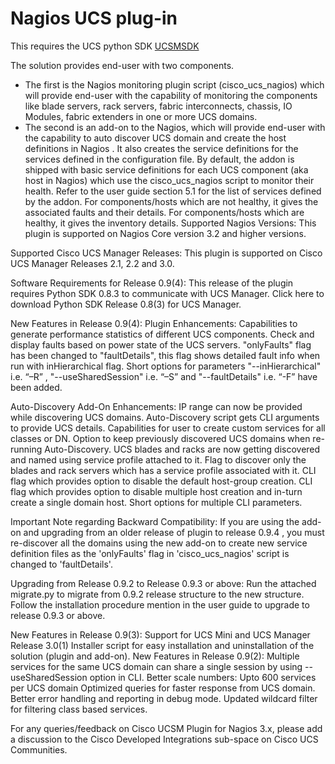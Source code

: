 # Nagios UCS plug-in
This requires the UCS python SDK [UCSMSDK](https://github.com/thinkitdata/ucsmsdk)


The solution provides end-user with two components.
* The first is the Nagios monitoring plugin script (cisco_ucs_nagios) which will provide end-user with the capability of monitoring the components like blade servers, rack servers, fabric interconnects, chassis, IO Modules, fabric extenders in one or more UCS domains.
* The second is an add-on to the Nagios, which will provide end-user with the capability to auto discover UCS domain and create the host definitions in Nagios . It also creates the service definitions for the services defined in the configuration file. By default, the addon is shipped with basic service definitions for each UCS component (aka host in Nagios) which use the cisco_ucs_nagios script to monitor their health. Refer to the user guide section 5.1 for the list of services defined by the addon. For components/hosts which are not healthy, it gives the associated faults and their details. For components/hosts which are healthy, it gives the inventory details.
Supported Nagios Versions: 
This plugin is supported on Nagios Core version 3.2 and higher versions. 

Supported Cisco UCS Manager Releases: 
This plugin is supported on Cisco UCS Manager Releases 2.1, 2.2 and 3.0. 

Software Requirements for Release 0.9(4): 
This release of the plugin requires Python SDK 0.8.3 to communicate with UCS Manager. Click here to download Python SDK Release 0.8(3) for UCS Manager. 

New Features in Release 0.9(4): 
Plugin Enhancements: 
Capabilities to generate performance statistics of different UCS components. 
Check and display faults based on power state of the UCS servers. 
"onlyFaults" flag has been changed to "faultDetails", this flag shows detailed fault info when run with inHierarchical flag. 
Short options for parameters "--inHierarchical" i.e. “–R” , "--useSharedSession" i.e. “–S” and "--faultDetails" i.e. “-F” have been added. 

Auto-Discovery Add-On Enhancements: 
IP range can now be provided while discovering UCS domains. 
Auto-Discovery script gets CLI arguments to provide UCS details. 
Capabilities for user to create custom services for all classes or DN. 
Option to keep previously discovered UCS domains when re-running Auto-Discovery. 
UCS blades and racks are now getting discovered and named using service profile attached to it. 
Flag to discover only the blades and rack servers which has a service profile associated with it. 
CLI flag which provides option to disable the default host-group creation. 
CLI flag which provides option to disable multiple host creation and in-turn create a single domain host. 
Short options for multiple CLI parameters. 

Important Note regarding Backward Compatibility: 
If you are using the add-on and upgrading from an older release of plugin to release 0.9.4 , you must re-discover all the domains using the new add-on to create new service definition files as the 'onlyFaults' flag in 'cisco_ucs_nagios' script is changed to 'faultDetails'. 

Upgrading from Release 0.9.2 to Release 0.9.3 or above: 
Run the attached migrate.py to migrate from 0.9.2 release structure to the new structure. 
Follow the installation procedure mention in the user guide to upgrade to release 0.9.3 or above. 

New Features in Release 0.9(3): 
Support for UCS Mini and UCS Manager Release 3.0(1) 
Installer script for easy installation and uninstallation of the solution (plugin and add-on). 
New Features in Release 0.9(2): 
Multiple services for the same UCS domain can share a single session by using --useSharedSession option in CLI. 
Better scale numbers: Upto 600 services per UCS domain 
Optimized queries for faster response from UCS domain. 
Better error handling and reporting in debug mode. 
Updated wildcard filter for filtering class based services. 

For any queries/feedback on Cisco UCSM Plugin for Nagios 3.x, please add a discussion to the Cisco Developed Integrations sub-space on Cisco UCS Communities. 
